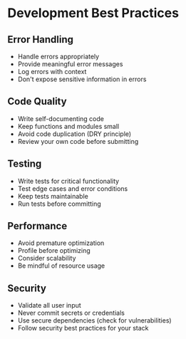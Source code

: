 # Development Best Practices

## Error Handling

- Handle errors appropriately
- Provide meaningful error messages
- Log errors with context
- Don't expose sensitive information in errors

## Code Quality

- Write self-documenting code
- Keep functions and modules small
- Avoid code duplication (DRY principle)
- Review your own code before submitting

## Testing

- Write tests for critical functionality
- Test edge cases and error conditions
- Keep tests maintainable
- Run tests before committing

## Performance

- Avoid premature optimization
- Profile before optimizing
- Consider scalability
- Be mindful of resource usage

## Security

- Validate all user input
- Never commit secrets or credentials
- Use secure dependencies (check for vulnerabilities)
- Follow security best practices for your stack
